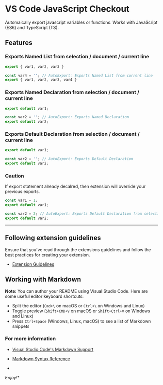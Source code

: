 # VS Code JavaScript Checkout
Automaically export javascript variables or functions. Works with JavaScript (ES6) and TypeScript (TS).

## Features
### Exports Named List from selection / document / current line
````javascript
export { var1, var2, var3 }

const var4 = ''; // AutoExport: Exports Named List from current line
export { var1, var2, var3, var4 }
````

### Exports Named Declaration from selection / document / current line
````javascript
export default var1;

const var2 = ''; // AutoExport: Exports Named Declaration
export default var2;
````

### Exports Default Declaration from selection / document / current line
````javascript
export default var1;

const var2 = ''; // AutoExport: Exports Default Declaration
export default var2;
````

### Caution
If export statement already decalred, then extension will override your previous exports.
````javascript
const var1 = 1;
export default var1;

const var2 = 2; // AutoExport: Exports Default Declaration from selection
export default var2;
````


-----------------------------------------------------------------------------------------------------------
## Following extension guidelines

Ensure that you've read through the extensions guidelines and follow the best practices for creating your extension.

* [Extension Guidelines](https://code.visualstudio.com/api/references/extension-guidelines)




## Working with Markdown

**Note:** You can author your README using Visual Studio Code.  Here are some useful editor keyboard shortcuts:

* Split the editor (`Cmd+\` on macOS or `Ctrl+\` on Windows and Linux)
* Toggle preview (`Shift+CMD+V` on macOS or `Shift+Ctrl+V` on Windows and Linux)
* Press `Ctrl+Space` (Windows, Linux, macOS) to see a list of Markdown snippets

### For more information

* [Visual Studio Code's Markdown Support](http://code.visualstudio.com/docs/languages/markdown)
* [Markdown Syntax Reference](https://help.github.com/articles/markdown-basics/)

*


*Enjoy!**
